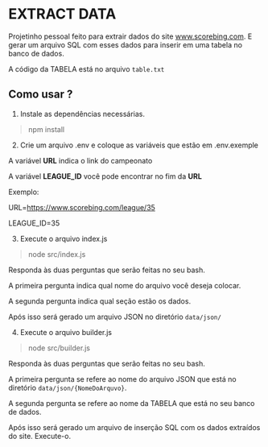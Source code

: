# EXTRACT DATA
 
Projetinho pessoal feito para extrair dados do site www.scorebing.com. E gerar um arquivo SQL com esses dados para inserir em uma tabela no banco de dados.
 
A código da TABELA está no arquivo `table.txt`
 
## Como usar ?
 
1. Instale as dependências necessárias.
 
> npm install
 
2. Crie um arquivo .env e coloque as variáveis que estão em .env.exemple
 
A variável __URL__ indica o link do campeonato
 
A variável __LEAGUE_ID__ você pode encontrar no fim da __URL__
 
Exemplo:
 
URL=https://www.scorebing.com/league/35
 
LEAGUE_ID=35
 
3. Execute o arquivo index.js
 
> node src/index.js
 
Responda às duas perguntas que serão feitas no seu bash.
 
A primeira pergunta indica qual nome do arquivo você deseja colocar.
 
A segunda pergunta indica qual seção estão os dados.
 
Após isso será gerado um arquivo JSON no diretório `data/json/`
 
4. Execute o arquivo builder.js
 
> node src/builder.js
 
Responda às duas perguntas que serão feitas no seu bash.
 
A primeira pergunta se refere ao nome do arquivo JSON que está no diretório `data/json/{NomeDoArquvo}`.
 
A segunda pergunta se refere ao nome da TABELA que está no seu banco de dados.
 
Após isso será gerado um arquivo de inserção SQL com os dados extraídos do site. Execute-o.

